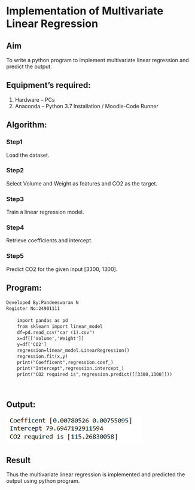 # Implementation of Multivariate Linear Regression
## Aim
To write a python program to implement multivariate linear regression and predict the output.
## Equipment’s required:
1.	Hardware – PCs
2.	Anaconda – Python 3.7 Installation / Moodle-Code Runner
## Algorithm:
### Step1
Load the dataset.

### Step2
Select Volume and Weight as features and CO2 as the target.

### Step3
Train a linear regression model.

### Step4
Retrieve coefficients and intercept.

### Step5
Predict CO2 for the given input [3300, 1300].

## Program:
```
Developed By:Pandeeswaran N
Register No:24901111

    import pandas as pd
    from sklearn import linear_model
    df=pd.read_csv("car (1).csv")
    x=df[['Volume','Weight']]
    y=df['CO2']
    regression=linear_model.LinearRegression()
    regression.fit(x,y)
    print("Coefficent",regression.coef_)
    print("Intercept",regression.intercept_)
    print("CO2 required is",regression.predict([[3300,1300]]))



```
## Output:
![alt text](image.png)

## Result
Thus the multivariate linear regression is implemented and predicted the output using python program.